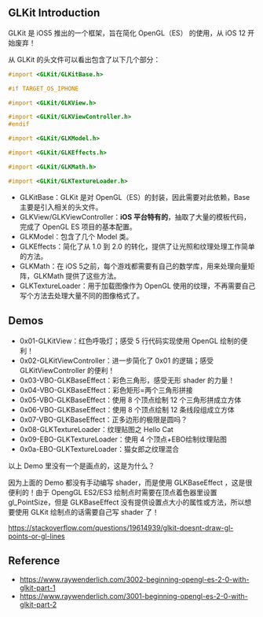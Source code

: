 ## GLKit Introduction

GLKit 是 iOS5 推出的一个框架，旨在简化 OpenGL（ES） 的使用，从 iOS 12 开始废弃！

从 GLKit 的头文件可以看出包含了以下几个部分：

```objective-c
#import <GLKit/GLKitBase.h>

#if TARGET_OS_IPHONE

#import <GLKit/GLKView.h>

#import <GLKit/GLKViewController.h>
#endif

#import <GLKit/GLKModel.h>

#import <GLKit/GLKEffects.h>

#import <GLKit/GLKMath.h>

#import <GLKit/GLKTextureLoader.h>
```



- GLKitBase：GLKit 是对 OpenGL（ES）的封装，因此需要对此依赖，Base 主要是引入相关的头文件。
- GLKView/GLKViewController：**iOS 平台特有的**，抽取了大量的模板代码，完成了 OpenGL ES 项目的基本配置。
- GLKModel：包含了几个 Model 类。
- GLKEffects：简化了从 1.0 到 2.0 的转化，提供了让光照和纹理处理工作简单的方法。
- GLKMath：在 iOS 5之前，每个游戏都需要有自己的数学库，用来处理向量矩阵，GLKMath 提供了这些方法。
- GLKTextureLoader：用于加载图像作为 OpenGL 使用的纹理，不再需要自己写个方法去处理大量不同的图像格式了。



## Demos

- 0x01-GLKitView：红色呼吸灯；感受 5 行代码实现使用 OpenGL 绘制的便利！
- 0x02-GLKitViewController：进一步简化了 0x01 的逻辑；感受 GLKitViewController 的便利！
- 0x03-VBO-GLKBaseEffect：彩色三角形，感受无形 shader 的力量！
- 0x04-VBO-GLKBaseEffect：彩色矩形=两个三角形拼接
- 0x05-VBO-GLKBaseEffect：使用 8 个顶点绘制 12 个三角形拼成立方体
- 0x06-VBO-GLKBaseEffect：使用 8 个顶点绘制 12 条线段组成立方体
- 0x07-VBO-GLKBaseEffect：正多边形的极限是圆吗？
- 0x08-GLKTextureLoader：纹理贴图之 Hello Cat
- 0x09-EBO-GLKTextureLoader：使用 4 个顶点+EBO绘制纹理贴图
- 0x0a-EBO-GLKTextureLoader：猫女郎之纹理混合



以上 Demo 里没有一个是画点的，这是为什么？

因为上面的 Demo 都没有手动编写 shader，而是使用 GLKBaseEffect ，这是很便利的！由于 OpengGL ES2/ES3 绘制点时需要在顶点着色器里设置 gl_PointSize，但是 GLKBaseEffect 没有提供设置点大小的属性或方法，所以想要使用 GLKit 绘制点的话需要自己写 shader 了！ 

https://stackoverflow.com/questions/19614939/glkit-doesnt-draw-gl-points-or-gl-lines

## Reference

- https://www.raywenderlich.com/3002-beginning-opengl-es-2-0-with-glkit-part-1
- https://www.raywenderlich.com/3001-beginning-opengl-es-2-0-with-glkit-part-2

